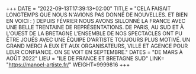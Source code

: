 +++
DATE = "2022-09-13T17:39:13+02:00"
TITLE = "CELA FAISAIT LONGTEMPS QUE NOUS N'AVIONS PAS DONNÉ DE NOUVELLES. ET BIEN EN VOICI : )  DEPUIS FÉVRIER NOUS AVONS SILLONNÉ LA FRANCE AVEC UNE BELLE TRENTAINE DE REPRÉSENTATIONS. DE PARIS, AU SUD ET À L'OUEST DE LA BRETAGNE L'ENSEMBLE DE NOS SPECTACLES ONT PU ÊTRE JOUÉS AVEC UNE ÉQUIPE D'ARTISTE TOUJOURS PLUS MOTIVÉ. UN GRAND MERCI À EUX ET AUX ORGANISATEURS, VILLE ET AGENCE POUR LEUR CONFIANCE.  ON SE VOIT EN SEPTEMBRE."
DATES = "DE MARS À AOÛT 2022"
LIEU = "ILE DE FRANCE ET BRETAGNE SUD"
LINK= "https://manoel-artiste.fr/"
WEIGHT=9999816
+++

